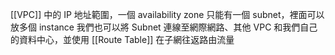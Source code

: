 [[VPC]] 中的 IP 地址範圍，一個 availability zone 只能有一個 subnet，裡面可以放多個 instance 我們也可以將 Subnet 連線至網際網路、其他 VPC 和我們自己的資料中心，並使用 [[Route Table]] 在子網往返路由流量